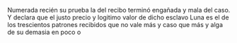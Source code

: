 Numerada recién su prueba la del recibo terminó engañada y mala del caso. Y declara que el justo precio y logitimo valor de dicho esclavo Luna es el de los trescientos patrones recibidos que no vale más y caso que más y alga de su demasia en poco o